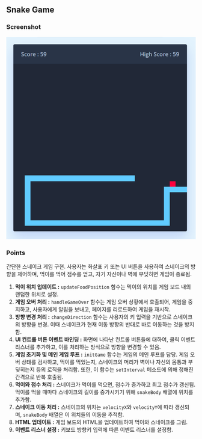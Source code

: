 ## Snake Game

### Screenshot

![screenshot](screenshot.png)

### Points

간단한 스네이크 게임 구현. 사용자는 화살표 키 또는 UI 버튼을 사용하여 스네이크의 방향을 제어하며, 먹이를 먹어 점수를 얻고, 자기 자신이나 벽에 부딪히면 게임이 종료됨.

1. **먹이 위치 업데이트 :** `updateFoodPosition` 함수는 먹이의 위치를 게임 보드 내의 랜덤한 위치로 설정.
2. **게임 오버 처리 :** `handleGameOver` 함수는 게임 오버 상황에서 호출되어, 게임을 중지하고, 사용자에게 알림을 보내고, 페이지를 리로드하여 게임을 재시작.
3. **방향 변경 처리 :** `changeDirection` 함수는 사용자의 키 입력을 기반으로 스네이크의 방향을 변경. 이때 스네이크가 현재 이동 방향의 반대로 바로 이동하는 것을 방지함.
4. **UI 컨트롤 버튼 이벤트 바인딩 :** 화면에 나타난 컨트롤 버튼들에 대하여, 클릭 이벤트 리스너를 추가하고, 이를 처리하는 방식으로 방향을 변경할 수 있음.
5. **게임 초기화 및 메인 게임 루프 :** `initGame` 함수는 게임의 메인 루프를 담당. 게임 오버 상태를 검사하고, 먹이를 먹었는지, 스네이크의 머리가 벽이나 자신의 몸통과 부딪히는지 등의 로직을 처리함. 또한, 이 함수는 `setInterval` 메소드에 의해 정해진 간격으로 반복 호출됨.
6. **먹이와 점수 처리 :** 스네이크가 먹이를 먹으면, 점수가 증가하고 최고 점수가 갱신됨. 먹이를 먹을 때마다 스네이크의 길이를 증가시키기 위해 `snakeBody` 배열에 위치를 추가함.
7. **스네이크 이동 처리 :** 스네이크의 위치는 `velocityX`와 `velocityY`에 따라 갱신되며, `snakeBody` 배열은 이 위치들의 이동을 추적함.
8. **HTML 업데이트 :** 게임 보드의 HTML을 업데이트하여 먹이와 스네이크를 그림.
9. **이벤트 리스너 설정 :** 키보드 방향키 입력에 따른 이벤트 리스너를 설정함.
